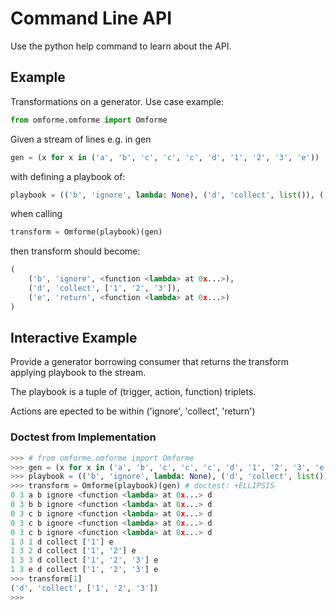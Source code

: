# Command Line API

Use the python help command to learn about the API.

## Example

Transformations on a generator. Use case example:

```python
from omforme.omforme import Omforme
```

Given a stream of lines e.g. in gen

```python
gen = (x for x in ('a', 'b', 'c', 'c', 'c', 'd', '1', '2', '3', 'e'))
```

with defining a playbook of:

```python
playbook = (('b', 'ignore', lambda: None), ('d', 'collect', list()), ('e', 'return', lambda: None),)
```

when calling

```python
transform = Omforme(playbook)(gen)
```

then transform should become:

```python
(
    ('b', 'ignore', <function <lambda> at 0x...>),
    ('d', 'collect', ['1', '2', '3']),
    ('e', 'return', <function <lambda> at 0x...>)
)
```

## Interactive Example

Provide a generator borrowing consumer that returns the transform applying playbook to the stream.

The playbook is a tuple of (trigger, action, function) triplets.

Actions are epected to be within ('ignore', 'collect', 'return')

### Doctest from Implementation

```python
>>> # from omforme.omforme import Omforme
>>> gen = (x for x in ('a', 'b', 'c', 'c', 'c', 'd', '1', '2', '3', 'e'))
>>> playbook = (('b', 'ignore', lambda: None), ('d', 'collect', list()), ('e', 'return', lambda: None),)
>>> transform = Omforme(playbook)(gen) # doctest: +ELLIPSIS
0 3 a b ignore <function <lambda> at 0x...> d
0 3 b b ignore <function <lambda> at 0x...> d
0 3 c b ignore <function <lambda> at 0x...> d
0 3 c b ignore <function <lambda> at 0x...> d
0 3 c b ignore <function <lambda> at 0x...> d
1 3 1 d collect ['1'] e
1 3 2 d collect ['1', '2'] e
1 3 3 d collect ['1', '2', '3'] e
1 3 e d collect ['1', '2', '3'] e
>>> transform[1]
('d', 'collect', ['1', '2', '3'])
>>>
```
